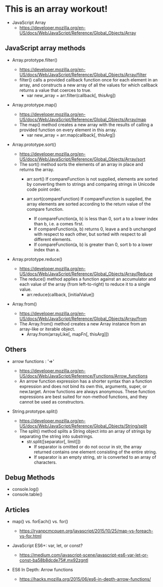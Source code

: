 # This is an array workout!
- JavaScript Array
  - https://developer.mozilla.org/en-US/docs/Web/JavaScript/Reference/Global_Objects/Array

## JavaScript array methods

- Array.prototype.filter()      
  - https://developer.mozilla.org/en-US/docs/Web/JavaScript/Reference/Global_Objects/Array/filter
  - filter() calls a provided callback function once for each element in an array, and constructs a new array of all the values for which callback returns a value that coerces to true. 
    - var new_array = arr.filter(callback[, thisArg])

- Array.prototype.map()
  - https://developer.mozilla.org/en-US/docs/Web/JavaScript/Reference/Global_Objects/Array/map
  - The map() method creates a new array with the results of calling a provided function on every element in this array.
    - var new_array = arr.map(callback[, thisArg])


- Array.prototype.sort()
  - https://developer.mozilla.org/en-US/docs/Web/JavaScript/Reference/Global_Objects/Array/sort
  - The sort() method sorts the elements of an array in place and returns the array.
    - arr.sort()
    If compareFunction is not supplied, elements are sorted by converting them to strings and comparing strings in Unicode code point order. 
    
    - arr.sort(compareFunction)
    If compareFunction is supplied, the array elements are sorted according to the return value of the compare function. 
      - If compareFunction(a, b) is less than 0, sort a to a lower index than b, i.e. a comes first.
      - If compareFunction(a, b) returns 0, leave a and b unchanged with respect to each other, but sorted with respect to all different elements.
      - If compareFunction(a, b) is greater than 0, sort b to a lower index than a.

- Array.prototype.reduce()
  - https://developer.mozilla.org/en-US/docs/Web/JavaScript/Reference/Global_Objects/Array/Reduce
  - The reduce() method applies a function against an accumulator and each value of the array (from left-to-right) to reduce it to a single value.
    - arr.reduce(callback, [initialValue])
    
- Array.from()
  - https://developer.mozilla.org/en-US/docs/Web/JavaScript/Reference/Global_Objects/Array/from
  - The Array.from() method creates a new Array instance from an array-like or iterable object.
    - Array.from(arrayLike[, mapFn[, thisArg]])

## Others
- arrow functions : '=>'
  - https://developer.mozilla.org/en-US/docs/Web/JavaScript/Reference/Functions/Arrow_functions
  - An arrow function expression has a shorter syntax than a function expression and does not bind its own this, arguments, super, or new.target. Arrow functions are always anonymous. These function expressions are best suited for non-method functions, and they cannot be used as constructors.
  
- String.prototype.split()
  - https://developer.mozilla.org/en-US/docs/Web/JavaScript/Reference/Global_Objects/String/split
  - The split() method splits a String object into an array of strings by separating the string into substrings.
    - str.split([separator[, limit]])
      - If separator is omitted or do not occur in str, the array returned contains one element consisting of the entire string. 
      - If separator is an empty string, str is converted to an array of characters.

## Debug Methods
- console.log()
- console.table()

## Articles
- map() vs. forEach() vs. for()
  - https://ryanpcmcquen.org/javascript/2015/10/25/map-vs-foreach-vs-for.html
  
- JavaScript ES6+: var, let, or const?
  - https://medium.com/javascript-scene/javascript-es6-var-let-or-const-ba58b8dcde75#.mx92zgntl
  
- ES6 In Depth: Arrow functions
  - https://hacks.mozilla.org/2015/06/es6-in-depth-arrow-functions/
